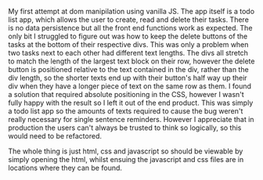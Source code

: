 My first attempt at dom manipilation using vanilla JS. The app itself is a todo list app, which allows the user to create, read and delete their tasks. There is no data persistence but all the front end functions work as expected. The only bit I struggled to figure out was how to keep the delete buttons of the tasks at the bottom of their respective divs. This was only a problem when two tasks next to each other had different text lengths. The divs all stretch to match the length of the largest text block on their row, however the delete button is positioned relative to the text contained in the div, rather than the div length, so the shorter texts end up with their button's half way up their div when they have a longer piece of text on the same row as them. I found a solution that required absolute positioning in the CSS, however I wasn't fully happy with the result so I left it out of the end product. This was simply a todo list app so the amounts of texts required to cause the bug weren't really necessary for single sentence reminders. However I appreciate that in production the users can't always be trusted to think so logically, so this would need to be refactored.

The whole thing is just html, css and javascript so should be viewable by simply opening the html, whilst ensuing the javascript and css files are in locations where they can be found. 